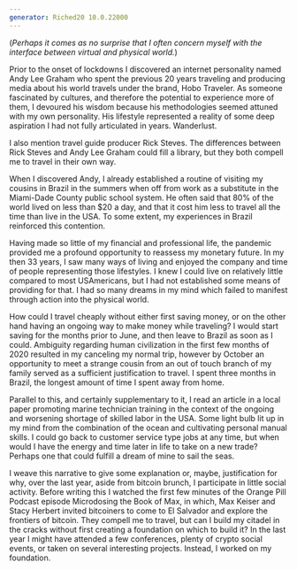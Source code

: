 ```yaml
---
generator: Riched20 10.0.22000
---
```


(*Perhaps it comes as no surprise that I often concern myself with the
interface between virtual and physical world.*)

Prior to the onset of lockdowns I discovered an internet personality
named Andy Lee Graham who spent the previous 20 years traveling and
producing media about his world travels under the brand, Hobo Traveler.
As someone fascinated by cultures, and therefore the potential to
experience more of them, I devoured his wisdom because his methodologies
seemed attuned with my own personality. His lifestyle represented a
reality of some deep aspiration I had not fully articulated in years.
Wanderlust.

I also mention travel guide producer Rick Steves. The differences
between Rick Steves and Andy Lee Graham could fill a library, but they
both compell me to travel in their own way.

When I discovered Andy, I already established a routine of visiting my
cousins in Brazil in the summers when off from work as a substitute in
the Miami-Dade County public school system. He often said that 80% of
the world lived on less than \$20 a day, and that it cost him less to
travel all the time than live in the USA. To some extent, my experiences
in Brazil reinforced this contention.

Having made so little of my financial and professional life, the
pandemic provided me a profound opportunity to reassess my monetary
future. In my then 33 years, I saw many ways of living and enjoyed the
company and time of people representing those lifestyles. I knew I could
live on relatively little compared to most USAmericans, but I had not
established some means of providing for that. I had so many dreams in my
mind which failed to manifest through action into the physical world.

How could I travel cheaply without either first saving money, or on the
other hand having an ongoing way to make money while traveling? I would
start saving for the months prior to June, and then leave to Brazil as
soon as I could. Ambiguity regarding human civilization in the first few
months of 2020 resulted in my canceling my normal trip, however by
October an opportunity to meet a strange cousin from an out of touch
branch of my family served as a sufficient justification to travel. I
spent three months in Brazil, the longest amount of time I spent away
from home.

Parallel to this, and certainly supplementary to it, I read an article
in a local paper promoting marine technician training in the context of
the ongoing and worsening shortage of skilled labor in the USA. Some
light bulb lit up in my mind from the combination of the ocean and
cultivating personal manual skills. I could go back to customer service
type jobs at any time, but when would I have the energy and time later
in life to take on a new trade? Perhaps one that could fulfill a dream
of mine to sail the seas.

I weave this narrative to give some explanation or, maybe, justification
for why, over the last year, aside from bitcoin brunch, I participate in
little social activity. Before writing this I watched the first few
minutes of the Orange Pill Podcast episode Microdosing the Book of Max,
in which, Max Keiser and Stacy Herbert invited bitcoiners to come to El
Salvador and explore the frontiers of bitcoin. They compell me to
travel, but can I build my citadel in the cracks without first creating
a foundation on which to build it? In the last year I might have
attended a few conferences, plenty of crypto social events, or taken on
several interesting projects. Instead, I worked on my foundation.
